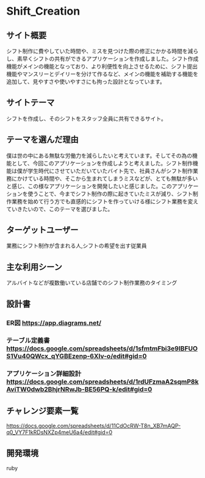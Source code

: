 # Shift_Creation

## サイト概要
シフト制作に費やしていた時間や、ミスを見つけた際の修正にかかる時間を減らし、素早くシフトの共有ができるアプリケーションを作成しました。シフト作成機能がメインの機能となっており、より利便性を向上させるために、シフト提出機能やマンスリーとデイリーを分けて作るなど、メインの機能を補助する機能を追加して、見やすさや使いやすさにも拘った設計となっています。

## サイトテーマ
シフトを作成し、そのシフトをスタッフ全員に共有できるサイト。

## テーマを選んだ理由
僕は世の中にある無駄な労働力を減らしたいと考えています。そしてその為の機能として、今回このアプリケーションを作成しようと考えました。シフト制作機能は僕が学生時代にさせていただいていたバイト先で、社員さんがシフト制作業務にかけている時間や、そこから生まれてしまうミスなどが、とても無駄が多いと感じ、この様なアプリケーションを開発したいと感じました。このアプリケーションを使うことで、今までシフト制作の際に起きていたミスが減り、シフト制作業務を始めて行う方でも直感的にシフトを作っていける様にシフト業務を変えていきたいので、このテーマを選びました。

## ターゲットユーザー
業務にシフト制作が含まれる人,シフトの希望を出す従業員

## 主な利用シーン
アルバイトなどが複数働いている店舗でのシフト制作業務のタイミング

## 設計書
### ER図 https://app.diagrams.net/
### テーブル定義書 https://docs.google.com/spreadsheets/d/1sfmtmFbi3e9IBFUOS1Vu40QWcx_qYGBEzenp-6XIv-o/edit#gid=0
### アプリケーション詳細設計 https://docs.google.com/spreadsheets/d/1rdUFzmaA2sqmP8kAviTW0dwb2BhjrNRwJb-BE56PQ-k/edit#gid=0

## チャレンジ要素一覧
https://docs.google.com/spreadsheets/d/11CdOcRW-T8n_XB7mAQP-q0_VY7F1kRDsNXZp4meU6a4/edit#gid=0

## 開発環境
ruby
